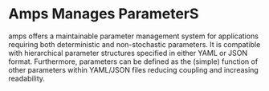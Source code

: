 # Amps Manages ParameterS

amps offers a maintainable parameter management system for applications
requiring both deterministic and non-stochastic parameters. It is compatible
with hierarchical parameter structures specified in either YAML or JSON format.
Furthermore, parameters can be defined as the (simple) function of other
parameters within YAML/JSON files reducing coupling and increasing readability.
